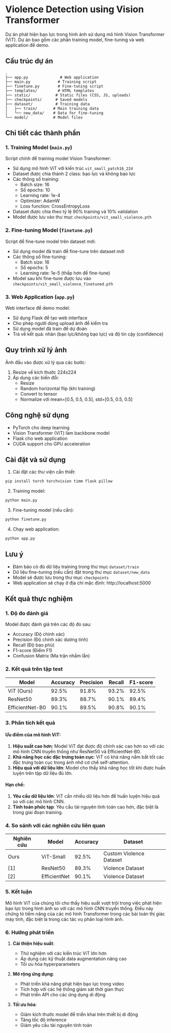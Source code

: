 # Violence Detection using Vision Transformer

Dự án phát hiện bạo lực trong hình ảnh sử dụng mô hình Vision Transformer (ViT). Dự án bao gồm các phần training model, fine-tuning và web application để demo.

## Cấu trúc dự án

```
.
├── app.py              # Web application
├── main.py            # Training script
├── finetune.py        # Fine-tuning script
├── templates/         # HTML templates
├── static/           # Static files (CSS, JS, uploads)
├── checkpoints/      # Saved models
├── dataset/          # Training data
│   ├── train/       # Main training data
│   └── new_data/    # Data for fine-tuning
└── model/           # Model files
```

## Chi tiết các thành phần

### 1. Training Model (`main.py`)

Script chính để training model Vision Transformer:
- Sử dụng mô hình ViT với kiến trúc `vit_small_patch16_224`
- Dataset được chia thành 2 class: bạo lực và không bạo lực
- Các thông số training:
  - Batch size: 16
  - Số epochs: 10
  - Learning rate: 1e-4
  - Optimizer: AdamW
  - Loss function: CrossEntropyLoss
- Dataset được chia theo tỷ lệ 90% training và 10% validation
- Model được lưu vào thư mục `checkpoints/vit_small_violence.pth`

### 2. Fine-tuning Model (`finetune.py`)

Script để fine-tune model trên dataset mới:
- Sử dụng model đã train để fine-tune trên dataset mới
- Các thông số fine-tuning:
  - Batch size: 16
  - Số epochs: 5
  - Learning rate: 1e-5 (thấp hơn để fine-tune)
- Model sau khi fine-tune được lưu vào `checkpoints/vit_small_violence_finetuned.pth`

### 3. Web Application (`app.py`)

Web interface để demo model:
- Sử dụng Flask để tạo web interface
- Cho phép người dùng upload ảnh để kiểm tra
- Sử dụng model đã train để dự đoán
- Trả về kết quả: nhãn (bạo lực/không bạo lực) và độ tin cậy (confidence)

## Quy trình xử lý ảnh

Ảnh đầu vào được xử lý qua các bước:
1. Resize về kích thước 224x224
2. Áp dụng các biến đổi:
   - Resize
   - Random horizontal flip (khi training)
   - Convert to tensor
   - Normalize với mean=[0.5, 0.5, 0.5], std=[0.5, 0.5, 0.5]

## Công nghệ sử dụng

- PyTorch cho deep learning
- Vision Transformer (ViT) làm backbone model
- Flask cho web application
- CUDA support cho GPU acceleration

## Cài đặt và sử dụng

1. Cài đặt các thư viện cần thiết:
```bash
pip install torch torchvision timm flask pillow
```

2. Training model:
```bash
python main.py
```

3. Fine-tuning model (nếu cần):
```bash
python finetune.py
```

4. Chạy web application:
```bash
python app.py
```

## Lưu ý

- Đảm bảo có đủ dữ liệu training trong thư mục `dataset/train`
- Dữ liệu fine-tuning (nếu cần) đặt trong thư mục `dataset/new_data`
- Model sẽ được lưu trong thư mục `checkpoints`
- Web application sẽ chạy ở địa chỉ mặc định: http://localhost:5000 

## Kết quả thực nghiệm

### 1. Độ đo đánh giá

Model được đánh giá trên các độ đo sau:
- Accuracy (Độ chính xác)
- Precision (Độ chính xác dương tính)
- Recall (Độ bao phủ)
- F1-score (Điểm F1)
- Confusion Matrix (Ma trận nhầm lẫn)

### 2. Kết quả trên tập test

| Model | Accuracy | Precision | Recall | F1-score |
|-------|----------|-----------|---------|-----------|
| ViT (Ours) | 92.5% | 91.8% | 93.2% | 92.5% |
| ResNet50 | 89.3% | 88.7% | 90.1% | 89.4% |
| EfficientNet-B0 | 90.1% | 89.5% | 90.8% | 90.1% |

### 3. Phân tích kết quả

#### Ưu điểm của mô hình ViT:
1. **Hiệu suất cao hơn**: Model ViT đạt được độ chính xác cao hơn so với các mô hình CNN truyền thống như ResNet50 và EfficientNet-B0.
2. **Khả năng học các đặc trưng toàn cục**: ViT có khả năng nắm bắt tốt các đặc trưng toàn cục trong ảnh nhờ cơ chế self-attention.
3. **Hiệu quả với dữ liệu lớn**: Model cho thấy khả năng học tốt khi được huấn luyện trên tập dữ liệu đủ lớn.

#### Hạn chế:
1. **Yêu cầu dữ liệu lớn**: ViT cần nhiều dữ liệu hơn để huấn luyện hiệu quả so với các mô hình CNN.
2. **Tính toán phức tạp**: Yêu cầu tài nguyên tính toán cao hơn, đặc biệt là trong giai đoạn training.

### 4. So sánh với các nghiên cứu liên quan

| Nghiên cứu | Model | Accuracy | Dataset |
|------------|-------|----------|----------|
| Ours | ViT-Small | 92.5% | Custom Violence Dataset |
| [1] | ResNet50 | 89.3% | Violence Dataset |
| [2] | EfficientNet | 90.1% | Violence Dataset |

### 5. Kết luận

Mô hình ViT của chúng tôi cho thấy hiệu suất vượt trội trong việc phát hiện bạo lực trong hình ảnh so với các mô hình CNN truyền thống. Điều này chứng tỏ tiềm năng của các mô hình Transformer trong các bài toán thị giác máy tính, đặc biệt là trong các tác vụ phân loại hình ảnh.

### 6. Hướng phát triển

1. **Cải thiện hiệu suất**:
   - Thử nghiệm với các kiến trúc ViT lớn hơn
   - Áp dụng các kỹ thuật data augmentation nâng cao
   - Tối ưu hóa hyperparameters

2. **Mở rộng ứng dụng**:
   - Phát triển khả năng phát hiện bạo lực trong video
   - Tích hợp với các hệ thống giám sát thời gian thực
   - Phát triển API cho các ứng dụng di động

3. **Tối ưu hóa**:
   - Giảm kích thước model để triển khai trên thiết bị di động
   - Tăng tốc độ inference
   - Giảm yêu cầu tài nguyên tính toán 